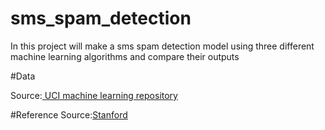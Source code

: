 # sms_spam_detection
<p>In this project will make a sms spam detection model using three different machine learning algorithms and compare their outputs</p>

#Data
<p>Source:<a href="http://archive.ics.uci.edu/ml/datasets/SMS+Spam+Collection"> UCI machine learning repository</a></p>

#Reference
Source:<a href="http://cs229.stanford.edu/proj2013/ShiraniMehr-SMSSpamDetectionUsingMachineLearningApproach.pdf">Stanford<a>
